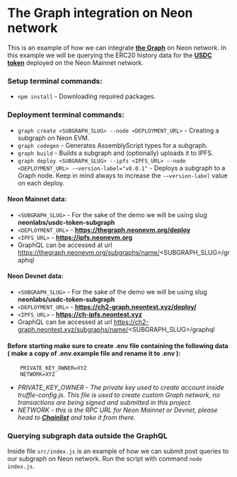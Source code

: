 # The Graph integration on Neon network
This is an example of how we can integrate **[the Graph](https://thegraph.com/)** on Neon network. In this example we will be querying the ERC20 history data for the **[USDC token](https://neonscan.org/address/0xea6b04272f9f62f997f666f07d3a974134f7ffb9)** deployed on the Neon Mainnet network.

### Setup terminal commands:
* ```npm install``` - Downloading required packages.

### Deployment terminal commands:
* ```graph create <SUBGRAPH_SLUG> --node <DEPLOYMENT_URL>``` - Creating a subgraph on Neon EVM.
* ```graph codegen``` - Generates AssemblyScript types for a subgraph.
* ```graph build``` - Builds a subgraph and (optionally) uploads it to IPFS.
* ```graph deploy <SUBGRAPH_SLUG> --ipfs <IPFS_URL> --node <DEPLOYMENT_URL> -—version-label="v0.0.1"``` - Deploys a subgraph to a Graph node. Keep in mind always to increase the ```-—version-label``` value on each deploy.

#### Neon Mainnet data:
* ```<SUBGRAPH_SLUG>``` - For the sake of the demo we will be using slug **neonlabs/usdc-token-subgraph**
* ```<DEPLOYMENT_URL>``` - **https://thegraph.neonevm.org/deploy**
* ```<IPFS_URL>``` - **https://ipfs.neonevm.org**
* GraphQL can be accessed at url https://thegraph.neonevm.org/subgraphs/name/<SUBGRAPH_SLUG>/graphql

#### Neon Devnet data:
* ```<SUBGRAPH_SLUG>``` - For the sake of the demo we will be using slug **neonlabs/usdc-token-subgraph**
* ```<DEPLOYMENT_URL>``` - **https://ch2-graph.neontest.xyz/deploy/**
* ```<IPFS_URL>``` - **https://ch-ipfs.neontest.xyz**
* GraphQL can be accessed at url https://ch2-graph.neontest.xyz/subgraphs/name/<SUBGRAPH_SLUG>/graphql

#### Before starting make sure to create .env file containing the following data ( make a copy of .env.example file and rename it to .env ):
```
    PRIVATE_KEY_OWNER=XYZ
    NETWORK=XYZ
```
- *PRIVATE_KEY_OWNER - The private key used to create account inside truffle-config.js. This file is used to create custom Graph network, no transactions are being signed and submitted in this project.*
- *NETWORK - this is the RPC URL for Neon Mainnet or Devnet, please head to **[Chainlist](https://chainlist.org/?search=Neon+EVM&testnets=true)** and take it from there.*

### Querying subgraph data outside the GraphQL
Inside file ```src/index.js``` is an example of how we can submit post queries to our subgraph on Neon network. Run the script with command ```node index.js```.